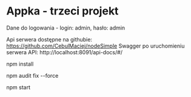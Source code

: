 # Appka - trzeci projekt

Dane do logowania - login: admin, hasło: admin

Api serwera dostępne na githubie: https://github.com/CebulMaciej/nodeSimple 
Swagger po uruchomieniu serwera API: http://localhost:8091/api-docs/#/

npm install

npm audit fix --force

npm start


